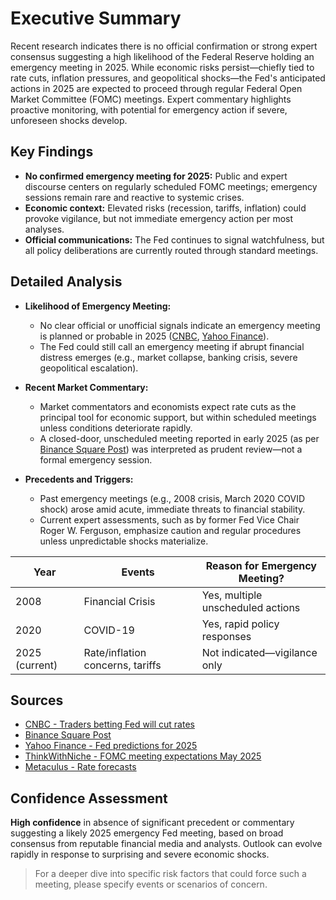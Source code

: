 # Executive Summary
Recent research indicates there is no official confirmation or strong expert consensus suggesting a high likelihood of the Federal Reserve holding an emergency meeting in 2025. While economic risks persist—chiefly tied to rate cuts, inflation pressures, and geopolitical shocks—the Fed's anticipated actions in 2025 are expected to proceed through regular Federal Open Market Committee (FOMC) meetings. Expert commentary highlights proactive monitoring, with potential for emergency action if severe, unforeseen shocks develop.

## Key Findings
- **No confirmed emergency meeting for 2025:** Public and expert discourse centers on regularly scheduled FOMC meetings; emergency sessions remain rare and reactive to systemic crises.
- **Economic context:** Elevated risks (recession, tariffs, inflation) could provoke vigilance, but not immediate emergency action per most analyses.
- **Official communications:** The Fed continues to signal watchfulness, but all policy deliberations are currently routed through standard meetings.

## Detailed Analysis
- **Likelihood of Emergency Meeting:**
  - No clear official or unofficial signals indicate an emergency meeting is planned or probable in 2025 ([CNBC](https://www.cnbc.com/2025/04/04/traders-betting-fed-will-cut-rates-at-least-4-times-this-year-to-bail-out-economy.html), [Yahoo Finance](https://finance.yahoo.com/personal-finance/banking/article/fed-rate-predictions-154647709.html)).
  - The Fed could still call an emergency meeting if abrupt financial distress emerges (e.g., market collapse, banking crisis, severe geopolitical escalation).

- **Recent Market Commentary:**
  - Market commentators and economists expect rate cuts as the principal tool for economic support, but within scheduled meetings unless conditions deteriorate rapidly.
  - A closed-door, unscheduled meeting reported in early 2025 (as per [Binance Square Post](https://www.binance.com/en/square/post/22608933661922)) was interpreted as prudent review—not a formal emergency session.

- **Precedents and Triggers:**
  - Past emergency meetings (e.g., 2008 crisis, March 2020 COVID shock) arose amid acute, immediate threats to financial stability.
  - Current expert assessments, such as by former Fed Vice Chair Roger W. Ferguson, emphasize caution and regular procedures unless unpredictable shocks materialize.

| Year       | Events   | Reason for Emergency Meeting?   |
|------------|----------|-------------------------------|
| 2008       | Financial Crisis | Yes, multiple unscheduled actions |
| 2020       | COVID-19 | Yes, rapid policy responses |
| 2025 (current) | Rate/inflation concerns, tariffs | Not indicated—vigilance only |

## Sources
- [CNBC - Traders betting Fed will cut rates](https://www.cnbc.com/2025/04/04/traders-betting-fed-will-cut-rates-at-least-4-times-this-year-to-bail-out-economy.html)
- [Binance Square Post](https://www.binance.com/en/square/post/22608933661922)
- [Yahoo Finance - Fed predictions for 2025](https://finance.yahoo.com/personal-finance/banking/article/fed-rate-predictions-154647709.html)
- [ThinkWithNiche - FOMC meeting expectations May 2025](https://www.thinkwithniche.com/blogs/news/us-fed-fomc-meeting-may-2025-date-time-and-what-to-expect-on-rate-cuts)
- [Metaculus - Rate forecasts](https://www.metaculus.com/questions/31252/)

## Confidence Assessment
**High confidence** in absence of significant precedent or commentary suggesting a likely 2025 emergency Fed meeting, based on broad consensus from reputable financial media and analysts. Outlook can evolve rapidly in response to surprising and severe economic shocks.

> For a deeper dive into specific risk factors that could force such a meeting, please specify events or scenarios of concern.
